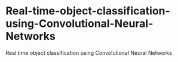 # Real-time-object-classification-using-Convolutional-Neural-Networks
Real time object classification using Convolutional Neural Networks
